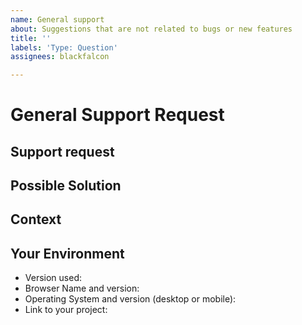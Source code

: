 ```yaml
---
name: General support
about: Suggestions that are not related to bugs or new features
title: ''
labels: 'Type: Question'
assignees: blackfalcon

---
```


# General Support Request
<!---  The scope of this request is to neither communicate a bug or feature request.  -->
<!---  If this is a bug or feature request, please close this issue and reference the previus templates.  -->

## Support request
<!--- Please describe the issue you are reporting -->

## Possible Solution
<!--- Not obligatory, but suggest a fix/reason for the bug, -->
<!--- or ideas how to implement the addition or change -->

## Context
<!--- How has this issue affected you? What are you trying to accomplish? -->
<!--- Providing context helps us come up with a solution that is most useful in the real world -->

## Your Environment
<!--- Include as many relevant details about the environment you experienced the bug in -->
* Version used:
* Browser Name and version:
* Operating System and version (desktop or mobile):
* Link to your project:

